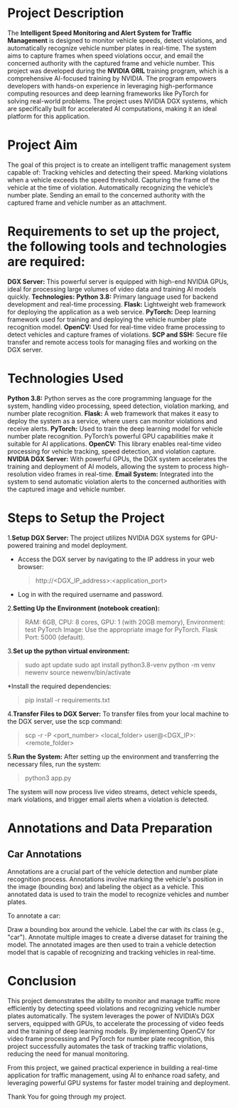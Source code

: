 # Project Description

The **Intelligent Speed Monitoring and Alert System for Traffic Management** is designed to monitor vehicle speeds, detect violations, and automatically recognize vehicle number plates in real-time. The system aims to capture frames when speed violations occur, and email the concerned authority with the captured frame and vehicle number. This project was developed during the **NVIDIA GRIL** training program, which is a comprehensive AI-focused training by NVIDIA. The program empowers developers with hands-on experience in leveraging high-performance computing resources and deep learning frameworks like PyTorch for solving real-world problems. The project uses NVIDIA DGX systems, which are specifically built for accelerated AI computations, making it an ideal platform for this application.

# Project Aim

The goal of this project is to create an intelligent traffic management system capable of:
Tracking vehicles and detecting their speed.
Marking violations when a vehicle exceeds the speed threshold.
Capturing the frame of the vehicle at the time of violation.
Automatically recognizing the vehicle’s number plate.
Sending an email to the concerned authority with the captured frame and vehicle number as an attachment.

# Requirements to set up the project, the following tools and technologies are required:

**DGX Server:** This powerful server is equipped with high-end NVIDIA GPUs, ideal for processing large volumes of video data and training AI models quickly.
**Technologies:**
**Python 3.8:** Primary language used for backend development and real-time processing.
**Flask:** Lightweight web framework for deploying the application as a web service.
**PyTorch:** Deep learning framework used for training and deploying the vehicle number plate recognition model.
**OpenCV:** Used for real-time video frame processing to detect vehicles and capture frames of violations.
**SCP and SSH:** Secure file transfer and remote access tools for managing files and working on the DGX server.

# Technologies Used

**Python 3.8:** Python serves as the core programming language for the system, handling video processing, speed detection, violation marking, and number plate recognition.
**Flask:** A web framework that makes it easy to deploy the system as a service, where users can monitor violations and receive alerts.
**PyTorch:** Used to train the deep learning model for vehicle number plate recognition. PyTorch’s powerful GPU capabilities make it suitable for AI applications.
**OpenCV:** This library enables real-time video processing for vehicle tracking, speed detection, and violation capture.
**NVIDIA DGX Server:** With powerful GPUs, the DGX system accelerates the training and deployment of AI models, allowing the system to process high-resolution video frames in real-time.
**Email System:** Integrated into the system to send automatic violation alerts to the concerned authorities with the captured image and vehicle number.

# Steps to Setup the Project
1.**Setup DGX Server:** The project utilizes NVIDIA DGX systems for GPU-powered training and model deployment.
   
* Access the DGX server by navigating to the IP address in your web browser:
  > http://<DGX_IP_address>:<application_port>
* Log in with the required username and password.

2.**Setting Up the Environment (notebook creation):**

> RAM: 6GB, CPU: 8 cores, GPU: 1 (with 20GB memory), Environment: test
> PyTorch Image: Use the appropriate image for PyTorch.
> Flask Port: 5000 (default).

3.**Set up the python virtual environment:**

>sudo apt update
>sudo apt install python3.8-venv
>python -m venv newenv
>source newenv/bin/activate

*Install the required dependencies:
>pip install -r requirements.txt

4.**Transfer Files to DGX Server:** To transfer files from your local machine to the DGX server, use the scp command:

> scp -r -P <port_number> <local_folder> user@<DGX_IP>:<remote_folder>

5.**Run the System:** After setting up the environment and transferring the necessary files, run the system:

> python3 app.py

The system will now process live video streams, detect vehicle speeds, mark violations, and trigger email alerts when a violation is detected.

# Annotations and Data Preparation

## Car Annotations
Annotations are a crucial part of the vehicle detection and number plate recognition process. Annotations involve marking the vehicle's position in the image (bounding box) and labeling the object as a vehicle. This annotated data is used to train the model to recognize vehicles and number plates.

To annotate a car:

Draw a bounding box around the vehicle.
Label the car with its class (e.g., "car").
Annotate multiple images to create a diverse dataset for training the model.
The annotated images are then used to train a vehicle detection model that is capable of recognizing and tracking vehicles in real-time.

# Conclusion
This project demonstrates the ability to monitor and manage traffic more efficiently by detecting speed violations and recognizing vehicle number plates automatically. The system leverages the power of NVIDIA’s DGX servers, equipped with GPUs, to accelerate the processing of video feeds and the training of deep learning models. By implementing OpenCV for video frame processing and PyTorch for number plate recognition, this project successfully automates the task of tracking traffic violations, reducing the need for manual monitoring.

From this project, we gained practical experience in building a real-time application for traffic management, using AI to enhance road safety, and leveraging powerful GPU systems for faster model training and deployment.

Thank You for going through my project.

